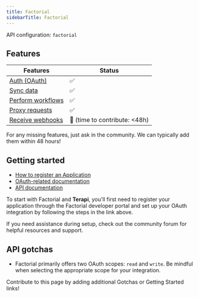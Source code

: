 ```yaml
---
title: Factorial
sidebarTitle: Factorial
---
```


API configuration: `factorial`

## Features

| Features | Status |
| - | - |
| [Auth (OAuth)](/integrate/guides/authorize-an-api) | ✅ |
| [Sync data](/integrate/guides/sync-data-from-an-api) | ✅ |
| [Perform workflows](/integrate/guides/perform-workflows-with-an-api) | ✅ |
| [Proxy requests](/integrate/guides/proxy-requests-to-an-api) | ✅ |
| [Receive webhooks](/integrate/guides/receive-webhooks-from-an-api) | 🚫 (time to contribute: &lt;48h) |

For any missing features, just ask in the community. We can typically add them within 48 hours!

## Getting started

-   [How to register an Application](https://help.factorialhr.com/getting-started-with-factorial-api#CINQ)
-   [OAuth-related documentation](https://help.factorialhr.com/getting-started-with-factorial-api#SIX)
-   [API documentation](https://help.factorialhr.com/apps-integrations#factorial-api)

To start with Factorial and **Terapi**, you'll first need to register your application through the Factorial developer portal and set up your OAuth integration by following the steps in the link above.

If you need assistance during setup, check out the community forum for helpful resources and support.

## API gotchas

-   Factorial primarily offers two OAuth scopes: `read` and `write`. Be mindful when selecting the appropriate scope for your integration.

Contribute to this page by adding additional Gotchas or Getting Started links!

